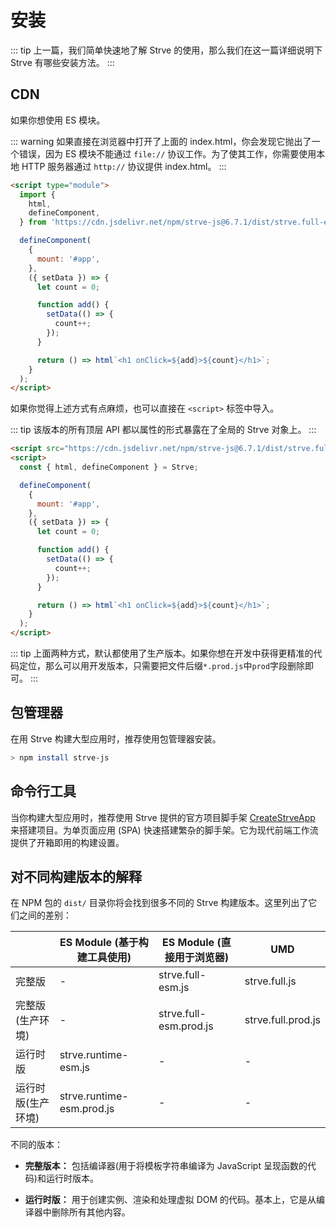 # 安装

::: tip
上一篇，我们简单快速地了解 Strve 的使用，那么我们在这一篇详细说明下 Strve 有哪些安装方法。
:::

## CDN

如果你想使用 ES 模块。

::: warning
如果直接在浏览器中打开了上面的 index.html，你会发现它抛出了一个错误，因为 ES 模块不能通过 `file://` 协议工作。为了使其工作，你需要使用本地 HTTP 服务器通过 `http://` 协议提供 index.html。
:::

```html
<script type="module">
  import {
    html,
    defineComponent,
  } from 'https://cdn.jsdelivr.net/npm/strve-js@6.7.1/dist/strve.full-esm.js';

  defineComponent(
    {
      mount: '#app',
    },
    ({ setData }) => {
      let count = 0;

      function add() {
        setData(() => {
          count++;
        });
      }

      return () => html`<h1 onClick=${add}>${count}</h1>`;
    }
  );
</script>
```

如果你觉得上述方式有点麻烦，也可以直接在 `<script>` 标签中导入。

::: tip
该版本的所有顶层 API 都以属性的形式暴露在了全局的 Strve 对象上。
:::

```html
<script src="https://cdn.jsdelivr.net/npm/strve-js@6.7.1/dist/strve.full.prod.js"></script>
<script>
  const { html, defineComponent } = Strve;

  defineComponent(
    {
      mount: '#app',
    },
    ({ setData }) => {
      let count = 0;

      function add() {
        setData(() => {
          count++;
        });
      }

      return () => html`<h1 onClick=${add}>${count}</h1>`;
    }
  );
</script>
```

::: tip
上面两种方式，默认都使用了生产版本。如果你想在开发中获得更精准的代码定位，那么可以用开发版本，只需要把文件后缀`*.prod.js`中`prod`字段删除即可。
:::

## 包管理器

在用 Strve 构建大型应用时，推荐使用包管理器安装。

```bash
> npm install strve-js
```

## 命令行工具

当你构建大型应用时，推荐使用 Strve 提供的官方项目脚手架 [CreateStrveApp](/tool/createStrveApp/) 来搭建项目。为单页面应用 (SPA) 快速搭建繁杂的脚手架。它为现代前端工作流提供了开箱即用的构建设置。

## 对不同构建版本的解释

在 NPM 包的 `dist/` 目录你将会找到很多不同的 Strve 构建版本。这里列出了它们之间的差别：

|                    | ES Module (基于构建工具使用) | ES Module (直接用于浏览器) | UMD                |
| ------------------ | ---------------------------- | -------------------------- | ------------------ |
| 完整版             | -                            | strve.full-esm.js          | strve.full.js      |
| 完整版(生产环境)   | -                            | strve.full-esm.prod.js     | strve.full.prod.js |
| 运行时版           | strve.runtime-esm.js         | -                          | -                  |
| 运行时版(生产环境) | strve.runtime-esm.prod.js    | -                          | -                  |

不同的版本：

- **完整版本：** 包括编译器(用于将模板字符串编译为 JavaScript 呈现函数的代码)和运行时版本。

- **运行时版：** 用于创建实例、渲染和处理虚拟 DOM 的代码。基本上，它是从编译器中删除所有其他内容。
